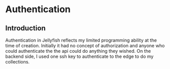# Authentication

## Introduction

Authentication in Jellyfish reflects my limited programming ability at the time
of creation. Initially it had no concept of authorization and anyone who could
authenticate the the api could do anything they wished. On the backend side, I
used one ssh key to authenticate to the edge to do my collections.
